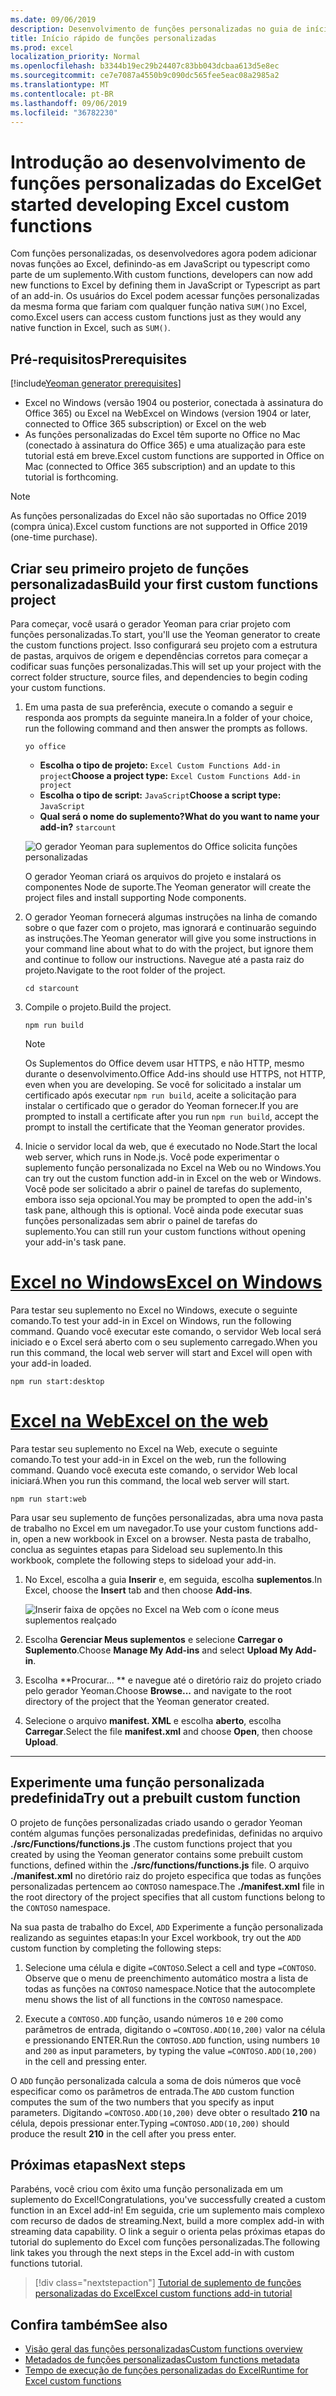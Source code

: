 ```yaml
---
ms.date: 09/06/2019
description: Desenvolvimento de funções personalizadas no guia de início rápido do Excel.
title: Início rápido de funções personalizadas
ms.prod: excel
localization_priority: Normal
ms.openlocfilehash: b3344b19ec29b24407c83bb043dcbaa613d5e8ec
ms.sourcegitcommit: ce7e7087a4550b9c090dc565fee5eac08a2985a2
ms.translationtype: MT
ms.contentlocale: pt-BR
ms.lasthandoff: 09/06/2019
ms.locfileid: "36782230"
---
```

# <a name="get-started-developing-excel-custom-functions"></a><span data-ttu-id="e6f9f-103">Introdução ao desenvolvimento de funções personalizadas do Excel</span><span class="sxs-lookup"><span data-stu-id="e6f9f-103">Get started developing Excel custom functions</span></span>

<span data-ttu-id="e6f9f-104">Com funções personalizadas, os desenvolvedores agora podem adicionar novas funções ao Excel, definindo-as em JavaScript ou typescript como parte de um suplemento.</span><span class="sxs-lookup"><span data-stu-id="e6f9f-104">With custom functions, developers can now add new functions to Excel by defining them in JavaScript or Typescript as part of an add-in.</span></span> <span data-ttu-id="e6f9f-105">Os usuários do Excel podem acessar funções personalizadas da mesma forma que fariam com qualquer função nativa `SUM()`no Excel, como.</span><span class="sxs-lookup"><span data-stu-id="e6f9f-105">Excel users can access custom functions just as they would any native function in Excel, such as `SUM()`.</span></span>

## <a name="prerequisites"></a><span data-ttu-id="e6f9f-106">Pré-requisitos</span><span class="sxs-lookup"><span data-stu-id="e6f9f-106">Prerequisites</span></span>

[!include[Yeoman generator prerequisites](../includes/quickstart-yo-prerequisites.md)]

* <span data-ttu-id="e6f9f-107">Excel no Windows (versão 1904 ou posterior, conectada à assinatura do Office 365) ou Excel na Web</span><span class="sxs-lookup"><span data-stu-id="e6f9f-107">Excel on Windows (version 1904 or later, connected to Office 365 subscription) or Excel on the web</span></span>
* <span data-ttu-id="e6f9f-108">As funções personalizadas do Excel têm suporte no Office no Mac (conectado à assinatura do Office 365) e uma atualização para este tutorial está em breve.</span><span class="sxs-lookup"><span data-stu-id="e6f9f-108">Excel custom functions are supported in Office on Mac (connected to Office 365 subscription) and an update to this tutorial is forthcoming.</span></span>

>[!NOTE]
><span data-ttu-id="e6f9f-109">As funções personalizadas do Excel não são suportadas no Office 2019 (compra única).</span><span class="sxs-lookup"><span data-stu-id="e6f9f-109">Excel custom functions are not supported in Office 2019 (one-time purchase).</span></span>

## <a name="build-your-first-custom-functions-project"></a><span data-ttu-id="e6f9f-110">Criar seu primeiro projeto de funções personalizadas</span><span class="sxs-lookup"><span data-stu-id="e6f9f-110">Build your first custom functions project</span></span>

<span data-ttu-id="e6f9f-111">Para começar, você usará o gerador Yeoman para criar projeto com funções personalizadas.</span><span class="sxs-lookup"><span data-stu-id="e6f9f-111">To start, you'll use the Yeoman generator to create the custom functions project.</span></span> <span data-ttu-id="e6f9f-112">Isso configurará seu projeto com a estrutura de pastas, arquivos de origem e dependências corretos para começar a codificar suas funções personalizadas.</span><span class="sxs-lookup"><span data-stu-id="e6f9f-112">This will set up your project with the correct folder structure, source files, and dependencies to begin coding your custom functions.</span></span>

1. <span data-ttu-id="e6f9f-113">Em uma pasta de sua preferência, execute o comando a seguir e responda aos prompts da seguinte maneira.</span><span class="sxs-lookup"><span data-stu-id="e6f9f-113">In a folder of your choice, run the following command and then answer the prompts as follows.</span></span>

    ```command&nbsp;line
    yo office
    ```

    - <span data-ttu-id="e6f9f-114">**Escolha o tipo de projeto:** `Excel Custom Functions Add-in project`</span><span class="sxs-lookup"><span data-stu-id="e6f9f-114">**Choose a project type:** `Excel Custom Functions Add-in project`</span></span>
    - <span data-ttu-id="e6f9f-115">**Escolha o tipo de script:** `JavaScript`</span><span class="sxs-lookup"><span data-stu-id="e6f9f-115">**Choose a script type:** `JavaScript`</span></span>
    - <span data-ttu-id="e6f9f-116">**Qual será o nome do suplemento?**</span><span class="sxs-lookup"><span data-stu-id="e6f9f-116">**What do you want to name your add-in?**</span></span> `starcount`

    ![O gerador Yeoman para suplementos do Office solicita funções personalizadas](../images/starcountPrompt.png)

    <span data-ttu-id="e6f9f-118">O gerador Yeoman criará os arquivos do projeto e instalará os componentes Node de suporte.</span><span class="sxs-lookup"><span data-stu-id="e6f9f-118">The Yeoman generator will create the project files and install supporting Node components.</span></span>

2. <span data-ttu-id="e6f9f-119">O gerador Yeoman fornecerá algumas instruções na linha de comando sobre o que fazer com o projeto, mas ignorará e continuarão seguindo as instruções.</span><span class="sxs-lookup"><span data-stu-id="e6f9f-119">The Yeoman generator will give you some instructions in your command line about what to do with the project, but ignore them and continue to follow our instructions.</span></span> <span data-ttu-id="e6f9f-120">Navegue até a pasta raiz do projeto.</span><span class="sxs-lookup"><span data-stu-id="e6f9f-120">Navigate to the root folder of the project.</span></span>

    ```command&nbsp;line
    cd starcount
    ```

3. <span data-ttu-id="e6f9f-121">Compile o projeto.</span><span class="sxs-lookup"><span data-stu-id="e6f9f-121">Build the project.</span></span> 

    ```command&nbsp;line
    npm run build
    ```

    > [!NOTE]
    > <span data-ttu-id="e6f9f-122">Os Suplementos do Office devem usar HTTPS, e não HTTP, mesmo durante o desenvolvimento.</span><span class="sxs-lookup"><span data-stu-id="e6f9f-122">Office Add-ins should use HTTPS, not HTTP, even when you are developing.</span></span> <span data-ttu-id="e6f9f-123">Se você for solicitado a instalar um certificado após executar `npm run build`, aceite a solicitação para instalar o certificado que o gerador do Yeoman fornecer.</span><span class="sxs-lookup"><span data-stu-id="e6f9f-123">If you are prompted to install a certificate after you run `npm run build`, accept the prompt to install the certificate that the Yeoman generator provides.</span></span>

4. <span data-ttu-id="e6f9f-124">Inicie o servidor local da web, que é executado no Node.</span><span class="sxs-lookup"><span data-stu-id="e6f9f-124">Start the local web server, which runs in Node.js.</span></span> <span data-ttu-id="e6f9f-125">Você pode experimentar o suplemento função personalizada no Excel na Web ou no Windows.</span><span class="sxs-lookup"><span data-stu-id="e6f9f-125">You can try out the custom function add-in in Excel on the web or Windows.</span></span> <span data-ttu-id="e6f9f-126">Você pode ser solicitado a abrir o painel de tarefas do suplemento, embora isso seja opcional.</span><span class="sxs-lookup"><span data-stu-id="e6f9f-126">You may be prompted to open the add-in's task pane, although this is optional.</span></span> <span data-ttu-id="e6f9f-127">Você ainda pode executar suas funções personalizadas sem abrir o painel de tarefas do suplemento.</span><span class="sxs-lookup"><span data-stu-id="e6f9f-127">You can still run your custom functions without opening your add-in's task pane.</span></span>

# <a name="excel-on-windowstabexcel-windows"></a>[<span data-ttu-id="e6f9f-128">Excel no Windows</span><span class="sxs-lookup"><span data-stu-id="e6f9f-128">Excel on Windows</span></span>](#tab/excel-windows)

<span data-ttu-id="e6f9f-129">Para testar seu suplemento no Excel no Windows, execute o seguinte comando.</span><span class="sxs-lookup"><span data-stu-id="e6f9f-129">To test your add-in in Excel on Windows, run the following command.</span></span> <span data-ttu-id="e6f9f-130">Quando você executar este comando, o servidor Web local será iniciado e o Excel será aberto com o seu suplemento carregado.</span><span class="sxs-lookup"><span data-stu-id="e6f9f-130">When you run this command, the local web server will start and Excel will open with your add-in loaded.</span></span>

```command&nbsp;line
npm run start:desktop
```

# <a name="excel-on-the-webtabexcel-online"></a>[<span data-ttu-id="e6f9f-131">Excel na Web</span><span class="sxs-lookup"><span data-stu-id="e6f9f-131">Excel on the web</span></span>](#tab/excel-online)

<span data-ttu-id="e6f9f-132">Para testar seu suplemento no Excel na Web, execute o seguinte comando.</span><span class="sxs-lookup"><span data-stu-id="e6f9f-132">To test your add-in in Excel on the web, run the following command.</span></span> <span data-ttu-id="e6f9f-133">Quando você executa este comando, o servidor Web local iniciará.</span><span class="sxs-lookup"><span data-stu-id="e6f9f-133">When you run this command, the local web server will start.</span></span>

```command&nbsp;line
npm run start:web
```

<span data-ttu-id="e6f9f-134">Para usar seu suplemento de funções personalizadas, abra uma nova pasta de trabalho no Excel em um navegador.</span><span class="sxs-lookup"><span data-stu-id="e6f9f-134">To use your custom functions add-in, open a new workbook in Excel on a browser.</span></span> <span data-ttu-id="e6f9f-135">Nesta pasta de trabalho, conclua as seguintes etapas para Sideload seu suplemento.</span><span class="sxs-lookup"><span data-stu-id="e6f9f-135">In this workbook, complete the following steps to sideload your add-in.</span></span>

1. <span data-ttu-id="e6f9f-136">No Excel, escolha a guia **Inserir** e, em seguida, escolha **suplementos**.</span><span class="sxs-lookup"><span data-stu-id="e6f9f-136">In Excel, choose the **Insert** tab and then choose **Add-ins**.</span></span>

   ![Inserir faixa de opções no Excel na Web com o ícone meus suplementos realçado](../images/excel-cf-online-register-add-in-1.png)
   
2. <span data-ttu-id="e6f9f-138">Escolha **Gerenciar Meus suplementos** e selecione **Carregar o Suplemento**.</span><span class="sxs-lookup"><span data-stu-id="e6f9f-138">Choose **Manage My Add-ins** and select **Upload My Add-in**.</span></span>

3. <span data-ttu-id="e6f9f-139">Escolha \*\*Procurar... \*\* e navegue até o diretório raiz do projeto criado pelo gerador Yeoman.</span><span class="sxs-lookup"><span data-stu-id="e6f9f-139">Choose **Browse...** and navigate to the root directory of the project that the Yeoman generator created.</span></span>

4. <span data-ttu-id="e6f9f-140">Selecione o arquivo **manifest. XML** e escolha **aberto**, escolha **Carregar**.</span><span class="sxs-lookup"><span data-stu-id="e6f9f-140">Select the file **manifest.xml** and choose **Open**, then choose **Upload**.</span></span>

---

## <a name="try-out-a-prebuilt-custom-function"></a><span data-ttu-id="e6f9f-141">Experimente uma função personalizada predefinida</span><span class="sxs-lookup"><span data-stu-id="e6f9f-141">Try out a prebuilt custom function</span></span>

<span data-ttu-id="e6f9f-142">O projeto de funções personalizadas criado usando o gerador Yeoman contém algumas funções personalizadas predefinidas, definidas no arquivo **./src/Functions/functions.js** .</span><span class="sxs-lookup"><span data-stu-id="e6f9f-142">The custom functions project that you created by using the Yeoman generator contains some prebuilt custom functions, defined within the **./src/functions/functions.js** file.</span></span> <span data-ttu-id="e6f9f-143">O arquivo **./manifest.xml** no diretório raiz do projeto especifica que todas as funções personalizadas pertencem ao `CONTOSO` namespace.</span><span class="sxs-lookup"><span data-stu-id="e6f9f-143">The **./manifest.xml** file in the root directory of the project specifies that all custom functions belong to the `CONTOSO` namespace.</span></span>

<span data-ttu-id="e6f9f-144">Na sua pasta de trabalho do Excel, `ADD` Experimente a função personalizada realizando as seguintes etapas:</span><span class="sxs-lookup"><span data-stu-id="e6f9f-144">In your Excel workbook, try out the `ADD` custom function by completing the following steps:</span></span>

1. <span data-ttu-id="e6f9f-145">Selecione uma célula e digite `=CONTOSO`.</span><span class="sxs-lookup"><span data-stu-id="e6f9f-145">Select a cell and type `=CONTOSO`.</span></span> <span data-ttu-id="e6f9f-146">Observe que o menu de preenchimento automático mostra a lista de todas as funções na `CONTOSO` namespace.</span><span class="sxs-lookup"><span data-stu-id="e6f9f-146">Notice that the autocomplete menu shows the list of all functions in the `CONTOSO` namespace.</span></span>

2. <span data-ttu-id="e6f9f-147">Execute a `CONTOSO.ADD` função, usando números `10` e `200` como parâmetros de entrada, digitando o `=CONTOSO.ADD(10,200)` valor na célula e pressionando ENTER.</span><span class="sxs-lookup"><span data-stu-id="e6f9f-147">Run the `CONTOSO.ADD` function, using numbers `10` and `200` as input parameters, by typing the value `=CONTOSO.ADD(10,200)` in the cell and pressing enter.</span></span>

<span data-ttu-id="e6f9f-148">O `ADD` função personalizada calcula a soma de dois números que você especificar como os parâmetros de entrada.</span><span class="sxs-lookup"><span data-stu-id="e6f9f-148">The `ADD` custom function computes the sum of the two numbers that you specify as input parameters.</span></span> <span data-ttu-id="e6f9f-149">Digitando `=CONTOSO.ADD(10,200)` deve obter o resultado **210** na célula, depois pressionar enter.</span><span class="sxs-lookup"><span data-stu-id="e6f9f-149">Typing `=CONTOSO.ADD(10,200)` should produce the result **210** in the cell after you press enter.</span></span>

## <a name="next-steps"></a><span data-ttu-id="e6f9f-150">Próximas etapas</span><span class="sxs-lookup"><span data-stu-id="e6f9f-150">Next steps</span></span>

<span data-ttu-id="e6f9f-151">Parabéns, você criou com êxito uma função personalizada em um suplemento do Excel!</span><span class="sxs-lookup"><span data-stu-id="e6f9f-151">Congratulations, you've successfully created a custom function in an Excel add-in!</span></span> <span data-ttu-id="e6f9f-152">Em seguida, crie um suplemento mais complexo com recurso de dados de streaming.</span><span class="sxs-lookup"><span data-stu-id="e6f9f-152">Next, build a more complex add-in with streaming data capability.</span></span> <span data-ttu-id="e6f9f-153">O link a seguir o orienta pelas próximas etapas do tutorial do suplemento do Excel com funções personalizadas.</span><span class="sxs-lookup"><span data-stu-id="e6f9f-153">The following link takes you through the next steps in the Excel add-in with custom functions tutorial.</span></span>

> [!div class="nextstepaction"]
> [<span data-ttu-id="e6f9f-154">Tutorial de suplemento de funções personalizadas do Excel</span><span class="sxs-lookup"><span data-stu-id="e6f9f-154">Excel custom functions add-in tutorial</span></span>](../tutorials/excel-tutorial-create-custom-functions.md#create-a-custom-function-that-requests-data-from-the-web
)

## <a name="see-also"></a><span data-ttu-id="e6f9f-155">Confira também</span><span class="sxs-lookup"><span data-stu-id="e6f9f-155">See also</span></span>

* [<span data-ttu-id="e6f9f-156">Visão geral das funções personalizadas</span><span class="sxs-lookup"><span data-stu-id="e6f9f-156">Custom functions overview</span></span>](../excel/custom-functions-overview.md)
* [<span data-ttu-id="e6f9f-157">Metadados de funções personalizadas</span><span class="sxs-lookup"><span data-stu-id="e6f9f-157">Custom functions metadata</span></span>](../excel/custom-functions-json.md)
* [<span data-ttu-id="e6f9f-158">Tempo de execução de funções personalizadas do Excel</span><span class="sxs-lookup"><span data-stu-id="e6f9f-158">Runtime for Excel custom functions</span></span>](../excel/custom-functions-runtime.md)